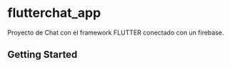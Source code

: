 # flutterchat_app
Proyecto de Chat con el framework FLUTTER conectado con un firebase.

## Getting Started



